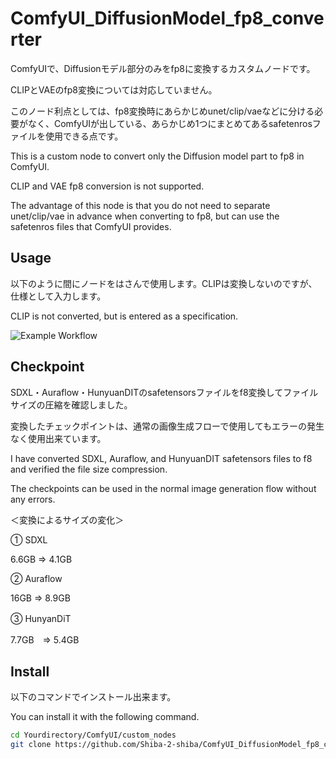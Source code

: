 # ComfyUI_DiffusionModel_fp8_converter


ComfyUIで、Diffusionモデル部分のみをfp8に変換するカスタムノードです。

CLIPとVAEのfp8変換については対応していません。

このノード利点としては、fp8変換時にあらかじめunet/clip/vaeなどに分ける必要がなく、ComfyUIが出している、あらかじめ1つにまとめてあるsafetenrosファイルを使用できる点です。


This is a custom node to convert only the Diffusion model part to fp8 in ComfyUI.

CLIP and VAE fp8 conversion is not supported.

The advantage of this node is that you do not need to separate unet/clip/vae in advance when converting to fp8, but can use the safetenros files that ComfyUI provides.


## Usage


以下のように間にノードをはさんで使用します。CLIPは変換しないのですが、仕様として入力します。

CLIP is not converted, but is entered as a specification.


![Example Workflow](https://github.com/Shiba-2-shiba/ComfyUI_DiffusionModel_fp8_converter/blob/main/workflowexample.png)

## Checkpoint


SDXL・Auraflow・HunyuanDITのsafetensorsファイルをf8変換してファイルサイズの圧縮を確認しました。

変換したチェックポイントは、通常の画像生成フローで使用してもエラーの発生なく使用出来ています。


I have converted SDXL, Auraflow, and HunyuanDIT safetensors files to f8 and verified the file size compression.

The checkpoints can be used in the normal image generation flow without any errors.

＜変換によるサイズの変化＞

①  SDXL        

6.6GB    ⇒    4.1GB

②  Auraflow    

16GB     ⇒    8.9GB

③  HunyanDiT　

7.7GB　⇒    5.4GB

## Install


以下のコマンドでインストール出来ます。

You can install it with the following command.


```bash
cd Yourdirectory/ComfyUI/custom_nodes
git clone https://github.com/Shiba-2-shiba/ComfyUI_DiffusionModel_fp8_converter.git

```


